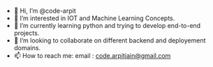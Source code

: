 - 👋 Hi, I’m @code-arpit
- 👀 I’m interested in IOT and Machine Learning Concepts.
- 🌱 I’m currently learning python and trying to develop end-to-end projects.
- 💞️ I’m looking to collaborate on different backend and deployement domains.
- 📫 How to reach me: email : code.arpitjain@gmail.com

<!---
code-arpit/code-arpit is a ✨ special ✨ repository because its `README.md` (this file) appears on your GitHub profile.
You can click the Preview link to take a look at your changes.
--->
